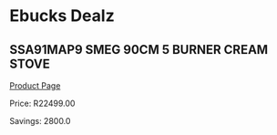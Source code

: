 
# Ebucks Dealz
## SSA91MAP9 SMEG 90CM 5 BURNER CREAM STOVE
[Product Page](https://www.ebucks.com/web/shop/productSelected.do?prodId=1173100431&catId=704989856)

Price: R22499.00

Savings: 2800.0


	